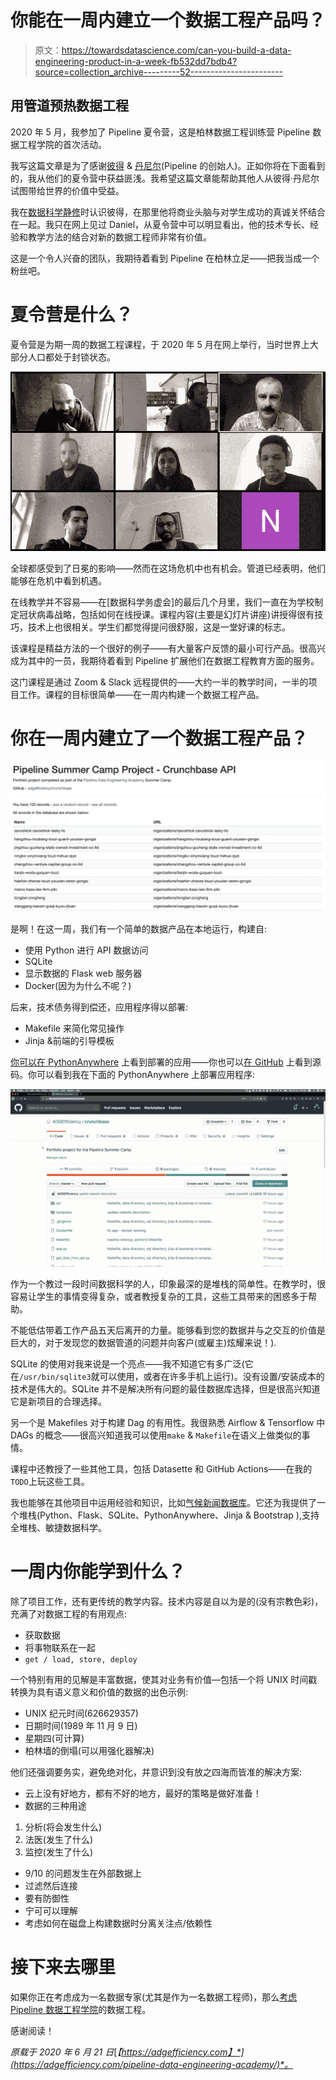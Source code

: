 # 你能在一周内建立一个数据工程产品吗？

> 原文：<https://towardsdatascience.com/can-you-build-a-data-engineering-product-in-a-week-fb532dd7bdb4?source=collection_archive---------52----------------------->

## 用管道预热数据工程

2020 年 5 月，我参加了 Pipeline 夏令营，这是柏林数据工程训练营 Pipeline 数据工程学院的首次活动。

我写这篇文章是为了感谢[彼得](https://www.linkedin.com/in/peter-fabian-000/) & [丹尼尔](https://www.linkedin.com/in/soobrosa/)(Pipeline 的创始人)。正如你将在下面看到的，我从他们的夏令营中获益匪浅。我希望这篇文章能帮助其他人从彼得·丹尼尔试图带给世界的价值中受益。

我在[数据科学静修](https://www.datascienceretreat.com/)时认识彼得，在那里他将商业头脑与对学生成功的真诚关怀结合在一起。我只在网上见过 Daniel，从夏令营中可以明显看出，他的技术专长、经验和教学方法的结合对新的数据工程师非常有价值。

这是一个令人兴奋的团队，我期待着看到 Pipeline 在柏林立足——把我当成一个粉丝吧。

# 夏令营是什么？

夏令营是为期一周的数据工程课程，于 2020 年 5 月在网上举行，当时世界上大部分人口都处于封锁状态。

![](img/99015357421a460f95c688ec7a30889f.png)

全球都感受到了日冕的影响——然而在这场危机中也有机会。管道已经表明，他们能够在危机中看到机遇。

在线教学并不容易——在[数据科学务虚会]的最后几个月里，我们一直在为学校制定冠状病毒战略，包括如何在线授课。课程内容(主要是幻灯片讲座)讲授得很有技巧，技术上也很相关。学生们都觉得提问很舒服，这是一堂好课的标志。

该课程是精益方法的一个很好的例子——有大量客户反馈的最小可行产品。很高兴成为其中的一员，我期待着看到 Pipeline 扩展他们在数据工程教育方面的服务。

这门课程是通过 Zoom & Slack 远程提供的——大约一半的教学时间，一半的项目工作。课程的目标很简单——在一周内构建一个数据工程产品。

# 你在一周内建立了一个数据工程产品？

![](img/9070d6672c52898332f90bfb858859c3.png)

是啊！在这一周，我们有一个简单的数据产品在本地运行，构建自:

*   使用 Python 进行 API 数据访问
*   SQLite
*   显示数据的 Flask web 服务器
*   Docker(因为为什么不呢？)

后来，技术债务得到偿还，应用程序得以部署:

*   Makefile 来简化常见操作
*   Jinja &前端的引导模板

[你可以在 PythonAnywhere](http://adamg33.pythonanywhere.com/) 上看到部署的应用——你也可以[在 GitHub](https://github.com/ADGEfficiency/crunchbase) 上看到源码。你可以看到我在下面的 PythonAnywhere 上部署应用程序:

![](img/064e2322a120b06bf219a53ca089c893.png)

作为一个教过一段时间数据科学的人，印象最深的是堆栈的简单性。在教学时，很容易让学生的事情变得复杂，或者教授复杂的工具，这些工具带来的困惑多于帮助。

不能低估带着工作产品五天后离开的力量。能够看到您的数据并与之交互的价值是巨大的，对于发现您的数据管道的问题并向客户(或雇主)炫耀来说！).

SQLite 的使用对我来说是一个亮点——我不知道它有多广泛(它在`/usr/bin/sqlite3`就可以使用，或者在许多手机上运行)。没有设置/安装成本的技术是伟大的。SQLite 并不是解决所有问题的最佳数据库选择，但是很高兴知道它是新项目的合理选择。

另一个是 Makefiles 对于构建 Dag 的有用性。我很熟悉 Airflow & Tensorflow 中 DAGs 的概念——很高兴知道我可以使用`make` & `Makefile`在语义上做类似的事情。

课程中还教授了一些其他工具，包括 Datasette 和 GitHub Actions——在我的`TODO`上玩这些工具。

我也能够在其他项目中运用经验和知识，比如[气候新闻数据库](https://github.com/ADGEfficiency/climate-news-db)。它还为我提供了一个堆栈(Python、Flask、SQLite、PythonAnywhere、Jinja & Bootstrap ),支持全堆栈、敏捷数据科学。

# 一周内你能学到什么？

除了项目工作，还有更传统的教学内容。技术内容是自以为是的(没有宗教色彩)，充满了对数据工程的有用观点:

*   获取数据
*   将事物联系在一起
*   `get / load, store, deploy`

一个特别有用的见解是丰富数据，使其对业务有价值—包括一个将 UNIX 时间戳转换为具有语义意义和价值的数据的出色示例:

*   UNIX 纪元时间(626629357)
*   日期时间(1989 年 11 月 9 日)
*   星期四(可计算)
*   柏林墙的倒塌(可以用强化器解决)

他们还强调要务实，避免绝对化，并意识到没有放之四海而皆准的解决方案:

*   云上没有好地方，都有不好的地方，最好的策略是做好准备！
*   数据的三种用途

1.  分析(将会发生什么)
2.  法医(发生了什么)
3.  监控(发生了什么)

*   9/10 的问题发生在外部数据上
*   过滤然后连接
*   要有防御性
*   宁可可以理解
*   考虑如何在磁盘上构建数据时分离关注点/依赖性

# 接下来去哪里

如果你正在考虑成为一名数据专家(尤其是作为一名数据工程师)，那么[考虑 Pipeline 数据工程学院](https://www.dataengineering.academy/)的数据工程。

感谢阅读！

*原载于 2020 年 6 月 21 日*[*【https://adgefficiency.com】*](https://adgefficiency.com/pipeline-data-engineering-academy/)*。*